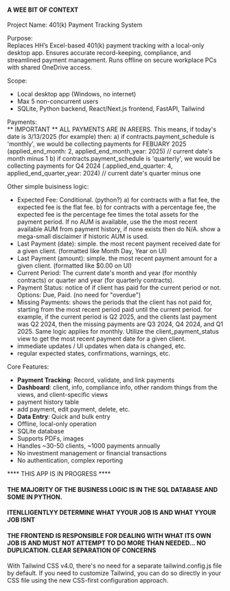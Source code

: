 #### A WEE BIT OF CONTEXT ####

Project Name: 401(k) Payment Tracking System  

Purpose:  
Replaces HH’s Excel-based 401(k) payment tracking with a local-only desktop app. Ensures accurate record-keeping, compliance, and streamlined payment management. Runs offline on secure workplace PCs with shared OneDrive access.  

Scope:  
- Local desktop app (Windows, no internet)  
- Max 5 non-concurrent users  
- SQLite, Python backend, React/Next.js frontend, FastAPI, Tailwind  

Payments:  
** IMPORTANT ** ALL PAYMENTS ARE IN AREERS. This means, if today's date is 3/13/2025 (for example) then:
a) if contracts.payment_schedule is 'monthly', we would be collecting payments for FEBUARY 2025 (applied_end_month: 2, applied_end_month_year: 2025)
// current date's month minus 1
b) if contracts.payment_schedule is 'quarterly', we would be collecting payments for Q4 2024 (.applied_end_quarter: 4, applied_end_quarter_year: 2024)
// current date's quarter minus one


Other simple buisiness logic:
- Expected Fee: Conditional. (python?)
a) for contracts with a flat fee, the expected fee is the flat fee. 
b) for contracts with a percentage fee, the expected fee is the percentage fee times the total assets for the payment period. If no AUM is available, use the the most recent available AUM from payment history, if none exists then do N/A. show a mega-small disclaimer if historic AUM is used.
- Last Payment (date): simple. the most recent payment received date for a given client. (formatted like Month Day, Year on UI)
- Last Payment (amount): simple. the most recent payment amount for a given client. (formatted like $0.00 on UI)
- Current Period: The current date's month and year (for monthly contracts) or quarter and year (for quarterly contracts).
- Payment Status: notice of if client has paid for the current period or not. Options: Due, Paid. (no need for "overdue") 
- Missing Payments: shows the periods that the client has not paid for, starting from the most recent period paid until the current period. for example, if the current period is Q2 2025, and the clients last payment was Q2 2024, then the missing payments are Q3 2024, Q4 2024, and Q1 2025. Same logic applies for monthly. Utilize the client_payment_status view to get the most recent payment date for a given client.
- immediate updates / UI updates when data is changed, etc. 
- regular expected states, confirmations, warnings, etc. 



Core Features:  
- **Payment Tracking**: Record, validate, and link payments  
- **Dashboard**: client, info, compliance info, other random things from the views, and client-specific views 
- payment history table 
- add payment, edit payment, delete, etc. 
- **Data Entry**: Quick and bulk entry 
- Offline, local-only operation  
- SQLite database  
- Supports PDFs, images  
- Handles ~30-50 clients, ~1000 payments annually  
- No investment management or financial transactions  
- No authentication, complex reporting  




**** THIS APP IS IN PROGRESS ****

#### THE MAJORITY OF THE BUSINESS LOGIC IS IN THE SQL DATABASE AND SOME IN PYTHON. ####
#### ITENLLIGENTLYY DETERMINE WHAT YYOUR JOB IS AND WHAT YYOUR JOB ISNT
#### THE FRONTEND IS RESPONSIBLE FOR DEALING WITH WHAT ITS OWN JOB IS AND MUST NOT ATTEMPT TO DO MORE THAN NEEDED... NO DUPLICATION. CLEAR SEPARATION OF CONCERNS  



With Tailwind CSS v4.0, there's no need for a separate tailwind.config.js file by default. If you need to customize Tailwind, you can do so directly in your CSS file using the new CSS-first configuration approach.


